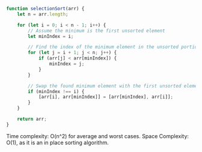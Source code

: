 ```javascript
function selectionSort(arr) {
    let n = arr.length;

    for (let i = 0; i < n - 1; i++) {
        // Assume the minimum is the first unsorted element
        let minIndex = i;

        // Find the index of the minimum element in the unsorted portion of the array
        for (let j = i + 1; j < n; j++) {
            if (arr[j] < arr[minIndex]) {
                minIndex = j;
            }
        }

        // Swap the found minimum element with the first unsorted element
        if (minIndex !== i) {
            [arr[i], arr[minIndex]] = [arr[minIndex], arr[i]];
        }
    }

    return arr;
}
```
Time complexity: O(n^2) for average and worst cases.
Space Complexity: O(1), as it is an in place sorting algorithm.
